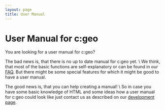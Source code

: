 ```yaml
---
layout: page
title: User Manual
---
```


# User Manual for c:geo

You are looking for a user manual for c:geo?

The bad news is, that there is no up to date manual for c:geo yet. \\
We think, that most of the basic functions are self-explanatory or can be found in our [FAQ](/faq.html). But there might be some special features for which it might be good to have a user manual.

The good news is, that you can help creating a manual! \\
So in case you have some basic knowledge of HTML and some ideas how a user manual for c:geo could look like just contact us as described on our [development page](/development.html).

